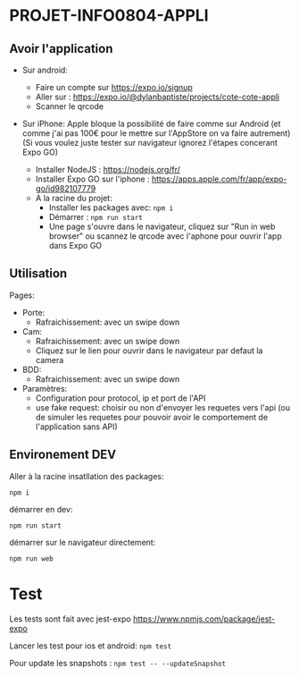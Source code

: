# PROJET-INFO0804-APPLI


## Avoir l'application
- Sur android:
	- Faire un compte sur https://expo.io/signup
	- Aller sur : https://expo.io/@dylanbaptiste/projects/cote-cote-appli
	- Scanner le qrcode

- Sur iPhone: Apple bloque la possibilité de faire comme sur Android (et comme j'ai pas 100€ pour le mettre sur l'AppStore on va faire autrement) (Si vous voulez juste tester sur navigateur ignorez l'étapes concerant Expo GO)
	- Installer NodeJS : https://nodejs.org/fr/
	- Installer Expo GO sur l'iphone : https://apps.apple.com/fr/app/expo-go/id982107779
	- A la racine du projet:
		- Installer les packages avec: `npm i`
		- Démarrer : `npm run start`
		- Une page s'ouvre dans le navigateur, cliquez sur "Run in web browser" ou scannez le qrcode avec l'aphone pour ouvrir l'app dans Expo GO


## Utilisation

Pages:
- Porte:
	- Rafraichissement: avec un swipe down
- Cam:
	- Rafraichissement: avec un swipe down
	- Cliquez sur le lien pour ouvrir dans le navigateur par defaut la camera
- BDD:
	- Rafraichissement: avec un swipe down
- Paramètres:
	- Configuration pour protocol, ip et port de l'API
	- use fake request: choisir ou non d'envoyer les requetes vers l'api (ou de simuler les requetes pour pouvoir avoir le comportement de l'application sans API)

## Environement DEV
Aller à la racine 
insatllation des packages:

`npm i`

démarrer en dev:

`npm run start`

démarrer sur le navigateur directement:

`npm run web`

# Test

Les tests sont fait avec jest-expo https://www.npmjs.com/package/jest-expo

Lancer les test pour ios et android:
`npm test`

Pour update les snapshots :
`npm test -- --updateSnapshot`